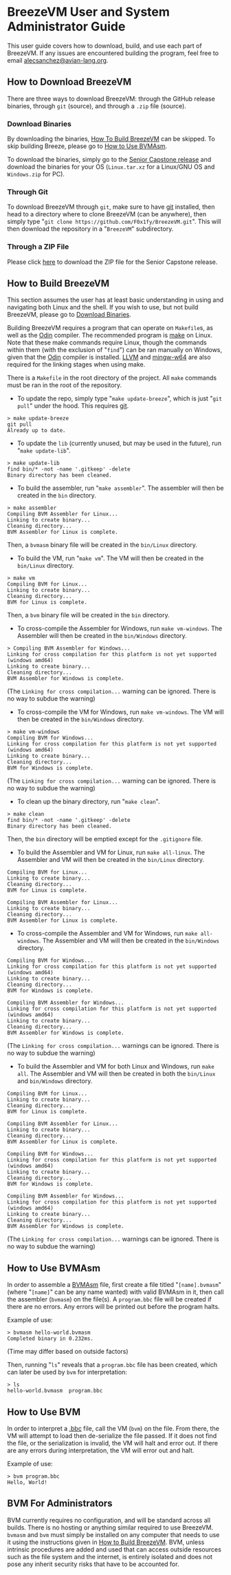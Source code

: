 # BreezeVM User and System Administrator Guide
This user guide covers how to download, build, and use each part of BreezeVM. If any issues are encountered building the program, feel free to email [alecsanchez@avian-lang.org](mailto:alecsanchez@avian-lang.org).

## How to Download BreezeVM
There are three ways to download BreezeVM: through the GitHub release binaries, through `git` (source), and through a `.zip` file (source).

### Download Binaries
By downloading the binaries, [How To Build BreezeVM](#how-to-build-breezevm) can be skipped. To skip building Breeze, please go to [How to Use BVMAsm](#how-to-use-bvmasm).

To download the binaries, simply go to the [Senior Capstone release](https://github.com/F0x1fy/BreezeVM/releases/tag/capstone) and download the binaries for your OS (`Linux.tar.xz` for a Linux/GNU OS and `Windows.zip` for PC).

### Through Git
To download BreezeVM through `git`, make sure to have [git](https://git-scm.com/) installed, then head to a directory where to clone BreezeVM (can be anywhere), then simply type "`git clone https://github.com/F0x1fy/BreezeVM.git`". This will then download the repository in a "`BreezeVM`" subdirectory.

### Through a ZIP File
Please click [here](https://github.com/F0x1fy/BreezeVM/releases/download/capstone/BreezeVM-Source.zip) to download the ZIP file for the Senior Capstone release.

## How to Build BreezeVM
This section assumes the user has at least basic understanding in using and navigating both Linux and the shell. If you wish to use, but not build BreezeVM, please go to [Download Binaries](#download-binaries).

Building BreezeVM requires a program that can operate on `Makefile`s, as well as the [Odin](http://odin-lang.org/) compiler. The recommended program is [make](https://www.gnu.org/software/make/) on Linux. Note that these make commands require Linux, though the commands within them (with the exclusion of "`find`") can be ran manually on Windows, given that the [Odin](http://odin-lang.org/) compiler is installed. [LLVM](https://llvm.org/) and [mingw-w64](http://mingw-w64.org/doku.php/download/linux) are also required for the linking stages when using make.

There is a `Makefile` in the root directory of the project. All `make` commands must be ran in the root of the repository.

* To update the repo, simply type "`make update-breeze`", which is just "`git pull`" under the hood. This requires [git](https://git-scm.com/).

```
> make update-breeze
git pull
Already up to date.
```

* To update the `lib` (currently unused, but may be used in the future), run "`make update-lib`".

```
> make update-lib
find bin/* -not -name '.gitkeep' -delete
Binary directory has been cleaned.
```

* To build the assembler, run "`make assembler`". The assembler will then be created in the `bin` directory.

```
> make assembler
Compiling BVM Assembler for Linux...
Linking to create binary...
Cleaning directory...
BVM Assembler for Linux is complete.
```

Then, a `bvmasm` binary file will be created in the `bin/Linux` directory.

* To build the VM, run "`make vm`". The VM will then be created in the `bin/Linux` directory.

```
> make vm
Compiling BVM for Linux...
Linking to create binary...
Cleaning directory...
BVM for Linux is complete.
```

Then, a `bvm` binary file will be created in the `bin` directory.

* To cross-compile the Assembler for Windows, run `make vm-windows`. The Assembler will then be created in the `bin/Windows` directory.

```
> Compiling BVM Assembler for Windows...
Linking for cross compilation for this platform is not yet supported (windows amd64)
Linking to create binary...
Cleaning directory...
BVM Assembler for Windows is complete.
```
(The `Linking for cross compilation...` warning can be ignored. There is no way to subdue the warning)

* To cross-compile the VM for Windows, run `make vm-windows`. The VM will then be created in the `bin/Windows` directory.

```
> make vm-windows
Compiling BVM for Windows...
Linking for cross compilation for this platform is not yet supported (windows amd64)
Linking to create binary...
Cleaning directory...
BVM for Windows is complete.
```
(The `Linking for cross compilation...` warning can be ignored. There is no way to subdue the warning)

* To clean up the binary directory, run "`make clean`".
```
> make clean
find bin/* -not -name '.gitkeep' -delete
Binary directory has been cleaned.
```

Then, the `bin` directory will be emptied except for the `.gitignore` file.

* To build the Assembler and VM for Linux, run `make all-linux`. The Assembler and VM will then be created in the `bin/Linux` directory.

```
Compiling BVM for Linux...
Linking to create binary...
Cleaning directory...
BVM for Linux is complete.

Compiling BVM Assembler for Linux...
Linking to create binary...
Cleaning directory...
BVM Assembler for Linux is complete.
```

* To cross-compile the Assembler and VM for Windows, run `make all-windows`. The Assembler and VM will then be created in the `bin/Windows` directory.

```
Compiling BVM for Windows...
Linking for cross compilation for this platform is not yet supported (windows amd64)
Linking to create binary...
Cleaning directory...
BVM for Windows is complete.

Compiling BVM Assembler for Windows...
Linking for cross compilation for this platform is not yet supported (windows amd64)
Linking to create binary...
Cleaning directory...
BVM Assembler for Windows is complete.
```
(The `Linking for cross compilation...` warnings can be ignored. There is no way to subdue the warning)

* To build the Assembler and VM for both Linux and Windows, run `make all`. The Assembler and VM will then be created in both the `bin/Linux` and `bin/Windows` directory.

```
Compiling BVM for Linux...
Linking to create binary...
Cleaning directory...
BVM for Linux is complete.

Compiling BVM Assembler for Linux...
Linking to create binary...
Cleaning directory...
BVM Assembler for Linux is complete.

Compiling BVM for Windows...
Linking for cross compilation for this platform is not yet supported (windows amd64)
Linking to create binary...
Cleaning directory...
BVM for Windows is complete.

Compiling BVM Assembler for Windows...
Linking for cross compilation for this platform is not yet supported (windows amd64)
Linking to create binary...
Cleaning directory...
BVM Assembler for Windows is complete.
```
(The `Linking for cross compilation...` warnings can be ignored. There is no way to subdue the warning)

## How to Use BVMAsm
In order to assemble a [BVMAsm](#what-is-breezevm) file, first create a file titled "`[name].bvmasm`" (where "`[name]`" can be any name wanted) with valid BVMAsm in it, then call the assembler (`bvmasm`) on the file(s). A `program.bbc` file will be created if there are no errors. Any errors will be printed out before the program halts.

Example of use:
```
> bvmasm hello-world.bvmasm
Completed binary in 0.232ms.
```
(Time may differ based on outside factors)

Then, running "`ls`" reveals that a `program.bbc` file has been created, which can later be used by `bvm` for interpretation:
```
> ls
hello-world.bvmasm  program.bbc
```

## How to Use BVM
In order to interpret a [.bbc](#what-is-breezevm) file, call the VM (`bvm`) on the file. From there, the VM will attempt to load then de-serialize the file passed. If it does not find the file, or the serialization is invalid, the VM will halt and error out. If there are any errors during interpretation, the VM will error out and halt.

Example of use:
```
> bvm program.bbc
Hello, World!
```

## BVM For Administrators
BVM currently requires no configuration, and will be standard across all builds. There is no hosting or anything similar required to use BreezeVM. `bvmasm` and `bvm` must simply be installed on any computer that needs to use it using the instructions given in [How to Build BreezeVM](#how-to-build-breezevm). BVM, unless intrinsic procedures are added and used that can access outside resources such as the file system and the internet, is entirely isolated and does not pose any inherit security risks that have to be accounted for.
